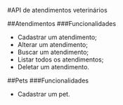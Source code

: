 #API de atendimentos veterinários


##Atendimentos
###Funcionalidades
* Cadastrar um atendimento;
* Alterar um atendimento;
* Buscar um atendimento;
* Listar todos os atendimentos;
* Deletar um atendimento.

##Pets
###Funcionalidades
* Cadastrar um pet.

